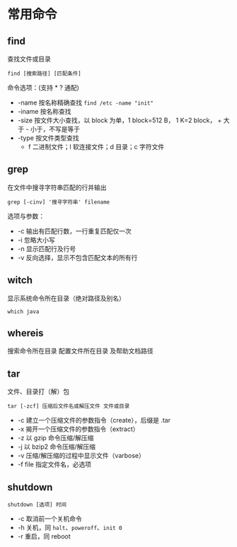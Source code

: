 # 常用命令

## find

查找文件或目录

`find [搜索路径] [匹配条件]`

命令选项：(支持 * ? 通配)

- -name 按名称精确查找 `find /etc -name "init"`
- -iname 按名称查找
- -size 按文件大小查找，以 block 为单，1 block=512 B， 1 K=2 block， + 大于 - 小于，不写是等于
- -type 按文件类型查找
  - f 二进制文件；l 软连接文件；d 目录；c 字符文件

## grep

在文件中搜寻字符串匹配的行并输出

`grep [-cinv] '搜寻字符串' filename`

选项与参数：

- -c 输出有匹配行数，一行重复匹配仅一次
- -i 忽略大小写
- -n 显示匹配行及行号
- -v 反向选择，显示不包含匹配文本的所有行

## witch

显示系统命令所在目录（绝对路径及别名）

```shell
which java
```

## whereis

搜索命令所在目录 配置文件所在目录 及帮助文档路径

## tar

文件、目录打（解）包

`tar [-zcf] 压缩后文件名或解压文件 文件或目录`

- -c 建立一个压缩文件的参数指令（create），后缀是 .tar
- -x 揭开一个压缩文件的参数指令（extract）
- -z 以 gzip 命令压缩/解压缩
- -j 以 bzip2 命令压缩/解压缩
- -v 压缩/解压缩的过程中显示文件（varbose）
- -f file 指定文件名，必选项

## shutdown

`shutdown [选项] 时间`

- -c 取消前一个关机命令
- -h 关机，同 `halt`、`poweroff`、`init 0`
- -r 重启，同 reboot